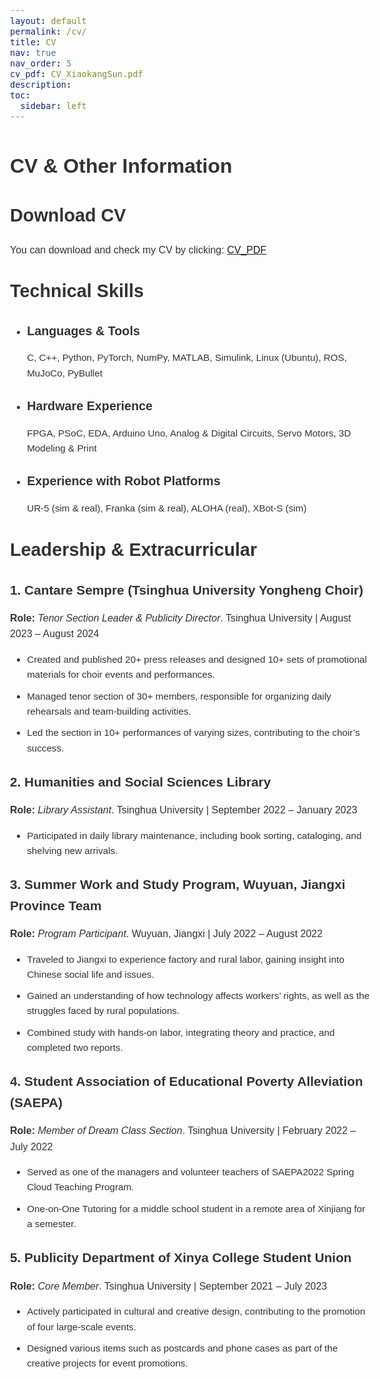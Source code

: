 ```yaml
---
layout: default
permalink: /cv/
title: CV
nav: true
nav_order: 5
cv_pdf: CV_XiaokangSun.pdf
description: 
toc:
  sidebar: left
---
```


<style>
/* 调整全局字体 */
body {
    font-size: 16px; /* 基准字体大小 */
    /* font-family: Verdana, sans-serif; */
    font-family: Tahoma, sans-serif;
    line-height: 1.6; /* 行间距 */
    color: #333;
}

/* 针对不同标题的字体大小和粗细 */
h2 {
    font-size: 1.8em; /* 标题2的大小 */
    font-weight: bold; /* 标题加粗 */
    margin-top: 30px;
    margin-bottom: 20px;
}

h3 {
    font-size: 1.3em; /* 标题3的大小 */
    font-weight: bold; /* 标题加粗 */
    margin-top: 25px;
    margin-bottom: 15px;
}

/* 调整段落和列表的字体大小及间距 */
p {
    font-size: 1em; /* 段落字体大小 */
    font-weight: normal; /* 正文字体粗细 */
    margin-bottom: 15px;
}

ul li {
    font-size: 0.95em; /* 列表项字体稍微小一点 */
    margin-bottom: 10px; /* 列表项之间的间距 */
}

/* 强调的文本加粗 */
strong {
    font-weight: bold;
}
</style>

<h1>CV & Other Information</h1>

<h2>Download CV</h2>
You can download and check my CV by clicking: <a href="{{ page.cv_pdf | prepend: 'assets/pdf/' | relative_url}}"
   target="_blank"
   rel="noopener noreferrer">CV_PDF</a>


<div class="technical-skills">
    <h2>Technical Skills</h2>
    <ul>
      <li><h3>Languages & Tools</h3>
    <p>C, C++, Python, PyTorch, NumPy, MATLAB, Simulink, Linux (Ubuntu), ROS, MuJoCo, PyBullet</p></li>
      <li><h3>Hardware Experience</h3>
    <p>FPGA, PSoC, EDA, Arduino Uno, Analog & Digital Circuits, Servo Motors, 3D Modeling & Print</p></li>
      <li><h3>Experience with Robot Platforms</h3>
    <p>UR-5 (sim & real), Franka (sim & real), ALOHA (real), XBot-S (sim)</p></li>
    </ul>
</div>





<h2>Leadership & Extracurricular</h2>
<div class="experience">
    <h3>1. Cantare Sempre (Tsinghua University Yongheng Choir)</h3>
    <p><strong>Role:</strong> <em>Tenor Section Leader & Publicity Director</em>. Tsinghua University | August 2023 – August 2024</p>
    <ul>
        <li>Created and published 20+ press releases and designed 10+ sets of promotional materials for choir events and performances.</li>
        <li>Managed tenor section of 30+ members, responsible for organizing daily rehearsals and team-building activities.</li>
        <li>Led the section in 10+ performances of varying sizes, contributing to the choir’s success.</li>
    </ul>
</div>
<div class="experience">
    <h3>2. Humanities and Social Sciences Library</h3>
    <p><strong>Role:</strong> <em>Library Assistant</em>. Tsinghua University | September 2022 – January 2023</p>
    <ul>
        <li>Participated in daily library maintenance, including book sorting, cataloging, and shelving new arrivals.</li>
    </ul>
</div>
<div class="experience">
    <h3>3. Summer Work and Study Program, Wuyuan, Jiangxi Province Team</h3>
    <p><strong>Role:</strong> <em>Program Participant</em>. Wuyuan, Jiangxi | July 2022 – August 2022</p>
    <ul>
        <li>Traveled to Jiangxi to experience factory and rural labor, gaining insight into Chinese social life and issues.</li>
        <li>Gained an understanding of how technology affects workers’ rights, as well as the struggles faced by rural populations.</li>
        <li>Combined study with hands-on labor, integrating theory and practice, and completed two reports.</li>
    </ul>
</div>
<div class="experience">
    <h3>4. Student Association of Educational Poverty Alleviation (SAEPA)</h3>
    <p><strong>Role:</strong> <em>Member of Dream Class Section</em>. Tsinghua University | February 2022 – July 2022</p>
    <ul>
        <li>Served as one of the managers and volunteer teachers of SAEPA2022 Spring Cloud Teaching Program.</li>
        <li>One-on-One Tutoring for a middle school student in a remote area of Xinjiang for a semester.</li>
    </ul>
</div>
<div class="experience">
    <h3>5. Publicity Department of Xinya College Student Union</h3>
    <p><strong>Role:</strong> <em>Core Member</em>. Tsinghua University | September 2021 – July 2023</p>
    <ul>
        <li>Actively participated in cultural and creative design, contributing to the promotion of four large-scale events.</li>
        <li>Designed various items such as postcards and phone cases as part of the creative projects for event promotions.</li>
    </ul>
</div>